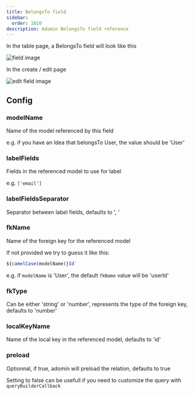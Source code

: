 ```yaml
---
title: BelongsTo field
sidebar:
  order: 1010
description: Adomin BelongsTo field reference
---
```


In the table page, a BelongsTo field will look like this

![field image](~/assets/images/reference/models/belongs_to/table_belongs_to.png)

In the create / edit page

![edit field image](~/assets/images/reference/models/belongs_to/belongs_to.png)

## Config

### modelName

Name of the model referenced by this field

e.g. if you have an Idea that belongsTo User, the value should be 'User'

### labelFields

Fields in the referenced model to use for label

e.g. `['email']`

### labelFieldsSeparator

Separator between label fields, defaults to ', '

### fkName

Name of the foreign key for the referenced model

If not provided we try to guess it like this:
```ts
${camelCase(modelName)}Id`
```
e.g. if `modelName` is 'User', the default `fkName` value will be 'userId'

### fkType

Can be either 'string' or 'number', represents the type of the foreign key, defaults to 'number'

### localKeyName

Name of the local key in the referenced model, defaults to 'id'

### preload

Optionnal, if true, adomin will preload the relation, defaults to true

Setting to false can be usefull if you need to customize the query with `queryBuilderCallback`